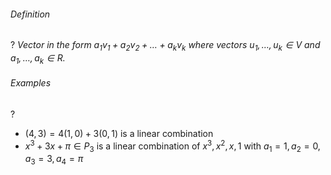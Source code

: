 ###### Definition
?
*Vector in the form $a_{1}v_{1}+a_{2}v_{2}+\dots+a_{k}v_{k}$ where vectors $u_{1},\dots,u_{k} \in V$ and $a_{1},\dots,a_{k} \in R$.*

###### Examples
?
- $(4,3) = 4(1,0)+3(0,1)$ is a linear combination
- $x^3+3x+\pi \in P_{3}$ is a linear combination of $x^3, x^2, x, 1$ with $a_{1}=1,a_{2}=0,a_{3}=3,a_{4}=\pi$

